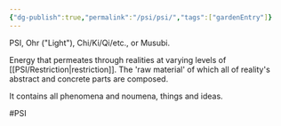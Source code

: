 ```yaml
---
{"dg-publish":true,"permalink":"/psi/psi/","tags":["gardenEntry"]}
---
```


PSI, Ohr ("Light"), Chi/Ki/Qi/etc., or Musubi. 

Energy that permeates through realities at varying levels of [[PSI/Restriction\|restriction]]. The 'raw material' of which all of reality's abstract and concrete parts are composed.

It contains all phenomena and noumena, things and ideas.

#PSI